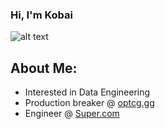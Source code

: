 ### Hi, I'm Kobai


![alt text](https://media.tenor.com/FPvhsv3nFQkAAAAC/kaido-one-piece.gif)

## About Me:
- Interested in Data Engineering
- Production breaker @ [optcg.gg](https://www.optcg.gg/)
- Engineer @ [Super.com](https://www.super.com/)
 


<!--
**Kobai/kobai** is a ✨ _special_ ✨ repository because its `README.md` (this file) appears on your GitHub profile.

Here are some ideas to get you started:

- 🔭 I’m currently working on ...
- 🌱 I’m currently learning ...
- 👯 I’m looking to collaborate on ...
- 🤔 I’m looking for help with ...
- 💬 Ask me about ...
- 📫 How to reach me: ...
- 😄 Pronouns: ...
- ⚡ Fun fact: ...
-->
